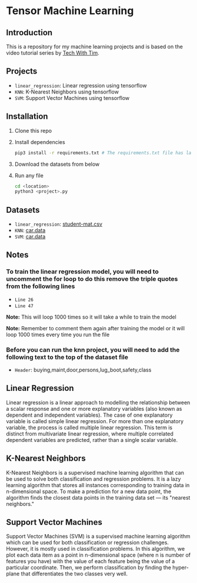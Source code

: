 # Tensor Machine Learning

## Introduction

This is a repository for my machine learning projects and is based on the video tutorial series by [Tech With Tim](https://www.youtube.com/playlist?list=PLzMcBGfZo4-mP7qA9cagf68V06sko5otr).

## Projects

* `linear_regression`: Linear regression using tensorflow
* `KNN`: K-Nearest Neighbors using tensorflow
* `SVM`: Support Vector Machines using tensorflow

## Installation

1. Clone this repo
2. Install dependencies

    ```bash
    pip3 install -r requirements.txt # The requirements.txt file has last been updated on 20-05-2023
    ```

3. Download the datasets from below
4. Run any file

    ```bash
    cd <location>
    python3 <project>.py
    ```

## Datasets

* `linear_regression`: [student-mat.csv](https://archive.ics.uci.edu/ml/datasets/Student+Performance)
* `KNN`: [car.data](https://archive.ics.uci.edu/ml/datasets/Car+Evaluation)
* `SVM`: [car.data](https://archive.ics.uci.edu/ml/datasets/Car+Evaluation)

## Notes

### To train the linear regression model, you will need to uncomment the for loop to do this remove the triple quotes from the following lines

* `Line 26`
* `Line 47`

**Note:** This will loop 1000 times so it will take a while to train the model

**Note:** Remember to comment them again after training the model or it will loop 1000 times every time you run the file

### Before you can run the knn project, you will need to add the following text to the top of the dataset file

* `Header`: buying,maint,door,persons,lug_boot,safety,class

## Linear Regression

Linear regression is a linear approach to modelling the relationship between a scalar response and one or more explanatory variables (also known as dependent and independent variables). The case of one explanatory variable is called simple linear regression. For more than one explanatory variable, the process is called multiple linear regression. This term is distinct from multivariate linear regression, where multiple correlated dependent variables are predicted, rather than a single scalar variable.

## K-Nearest Neighbors

K-Nearest Neighbors is a supervised machine learning algorithm that can be used to solve both classification and regression problems. It is a lazy learning algorithm that stores all instances corresponding to training data in n-dimensional space. To make a prediction for a new data point, the algorithm finds the closest data points in the training data set — its "nearest neighbors."

## Support Vector Machines

Support Vector Machines (SVM) is a supervised machine learning algorithm which can be used for both classification or regression challenges. However, it is mostly used in classification problems. In this algorithm, we plot each data item as a point in n-dimensional space (where n is number of features you have) with the value of each feature being the value of a particular coordinate. Then, we perform classification by finding the hyper-plane that differentiates the two classes very well.
